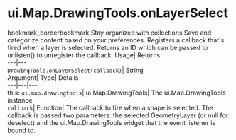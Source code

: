  
#  ui.Map.DrawingTools.onLayerSelect 
bookmark_borderbookmark Stay organized with collections  Save and categorize content based on your preferences.
Registers a callback that's fired when a layer is selected. 
Returns an ID which can be passed to unlisten() to unregister the callback.
Usage| Returns  
---|---  
`DrawingTools.onLayerSelect(callback)`| String  
Argument| Type| Details  
---|---|---  
this: `ui.map.drawingtools`| ui.Map.DrawingTools| The ui.Map.DrawingTools instance.  
`callback`| Function| The callback to fire when a shape is selected. The callback is passed two parameters: the selected GeometryLayer (or null for deselect) and the ui.Map.DrawingTools widget that the event listener is bound to.  
